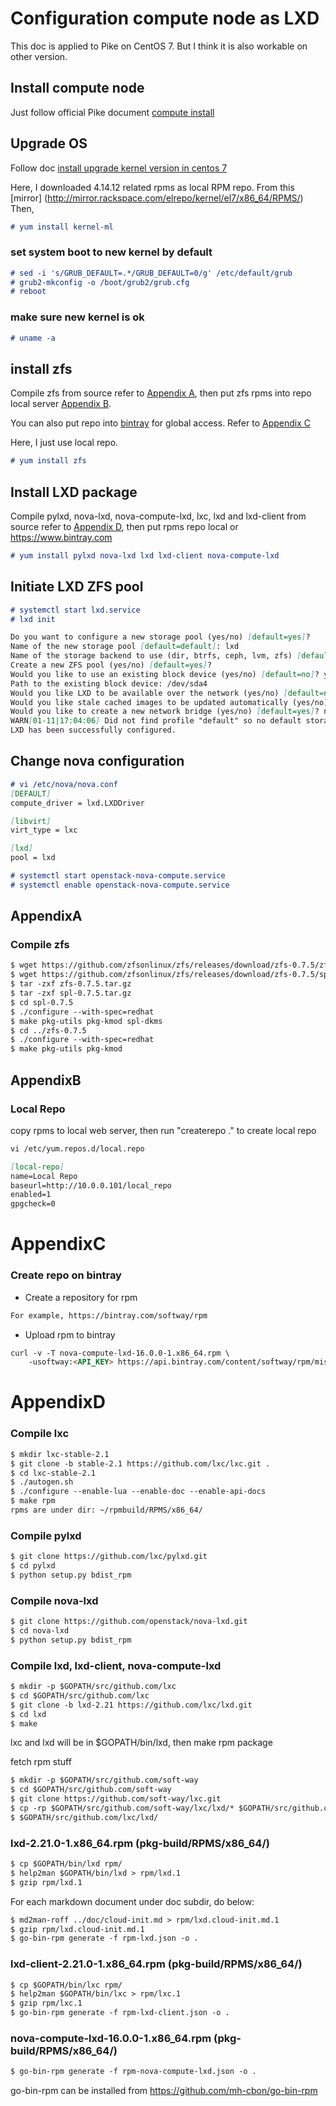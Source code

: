 # Configuration compute node as LXD
This doc is applied to Pike on CentOS 7. But I think it is also workable on other version.

## Install compute node
Just follow official Pike document [compute install](https://docs.openstack.org/nova/pike/install/compute-install-rdo.html)

## Upgrade OS
Follow doc [install upgrade kernel version in centos 7](https://www.tecmint.com/install-upgrade-kernel-version-in-centos-7/)

Here, I downloaded 4.14.12 related rpms as local RPM repo. From this [mirror] (http://mirror.rackspace.com/elrepo/kernel/el7/x86_64/RPMS/)
Then,
```markdown
# yum install kernel-ml
```
### set system boot to new kernel by default
```markdown
# sed -i 's/GRUB_DEFAULT=.*/GRUB_DEFAULT=0/g' /etc/default/grub
# grub2-mkconfig -o /boot/grub2/grub.cfg
# reboot
```

### make sure new kernel is ok
```markdown
# uname -a
```

## install zfs
Compile zfs from source refer to [Appendix A][1], then put zfs rpms into repo local server [Appendix B][2].

You can also put repo into [bintray](https://www.bintray.com) for global access. Refer to [Appendix C][3]

Here, I just use local repo.

```markdown
# yum install zfs
```
## Install LXD package
Compile pylxd, nova-lxd, nova-compute-lxd, lxc, lxd and lxd-client from source refer to [Appendix D][4], then put rpms repo local or https://www.bintray.com

```markdown
# yum install pylxd nova-lxd lxd lxd-client nova-compute-lxd
```
## Initiate LXD ZFS pool
```markdown
# systemctl start lxd.service
# lxd init

Do you want to configure a new storage pool (yes/no) [default=yes]?
Name of the new storage pool [default=default]: lxd
Name of the storage backend to use (dir, btrfs, ceph, lvm, zfs) [default=zfs]:
Create a new ZFS pool (yes/no) [default=yes]?
Would you like to use an existing block device (yes/no) [default=no]? yes
Path to the existing block device: /dev/sda4
Would you like LXD to be available over the network (yes/no) [default=no]?
Would you like stale cached images to be updated automatically (yes/no) [default=yes]?
Would you like to create a new network bridge (yes/no) [default=yes]? no
WARN[01-11|17:04:06] Did not find profile "default" so no default storage pool will be set. Manual intervention needed.
LXD has been successfully configured.
```

## Change nova configuration
```markdown
# vi /etc/nova/nova.conf
[DEFAULT]
compute_driver = lxd.LXDDriver

[libvirt]
virt_type = lxc

[lxd]
pool = lxd

# systemctl start openstack-nova-compute.service
# systemctl enable openstack-nova-compute.service
```
## AppendixA
### Compile zfs
```markdown
$ wget https://github.com/zfsonlinux/zfs/releases/download/zfs-0.7.5/zfs-0.7.5.tar.gz
$ wget https://github.com/zfsonlinux/zfs/releases/download/zfs-0.7.5/spl-0.7.5.tar.gz
$ tar -zxf zfs-0.7.5.tar.gz
$ tar -zxf spl-0.7.5.tar.gz
$ cd spl-0.7.5
$ ./configure --with-spec=redhat
$ make pkg-utils pkg-kmod spl-dkms
$ cd ../zfs-0.7.5
$ ./configure --with-spec=redhat
$ make pkg-utils pkg-kmod
```
## AppendixB
### Local Repo
copy rpms to local web server, then run "createrepo ." to create local repo
```markdown
vi /etc/yum.repos.d/local.repo

[local-repo]
name=Local Repo
baseurl=http://10.0.0.101/local_repo
enabled=1
gpgcheck=0
```
# AppendixC
### Create repo on bintray
* Create a repository for rpm
```markdown
For example, https://bintray.com/softway/rpm
```
* Upload rpm to bintray
```markdown
curl -v -T nova-compute-lxd-16.0.0-1.x86_64.rpm \
    -usoftway:<API_KEY> https://api.bintray.com/content/softway/rpm/misc/0.1/7/x86_64/n/
```

# AppendixD
### Compile lxc
```markdown
$ mkdir lxc-stable-2.1
$ git clone -b stable-2.1 https://github.com/lxc/lxc.git .
$ cd lxc-stable-2.1
$ ./autogen.sh
$ ./configure --enable-lua --enable-doc --enable-api-docs
$ make rpm
rpms are under dir: ~/rpmbuild/RPMS/x86_64/
```
### Compile pylxd
```markdown
$ git clone https://github.com/lxc/pylxd.git
$ cd pylxd
$ python setup.py bdist_rpm 
```
### Compile nova-lxd
```markdown
$ git clone https://github.com/openstack/nova-lxd.git
$ cd nova-lxd
$ python setup.py bdist_rpm
```
### Compile lxd, lxd-client, nova-compute-lxd
```markdown
$ mkdir -p $GOPATH/src/github.com/lxc
$ cd $GOPATH/src/github.com/lxc
$ git clone -b lxd-2.21 https://github.com/lxc/lxd.git
$ cd lxd
$ make
```
lxc and lxd will be in $GOPATH/bin/lxd, then make rpm package

fetch rpm stuff

```markdown
$ mkdir -p $GOPATH/src/github.com/soft-way
$ cd $GOPATH/src/github.com/soft-way
$ git clone https://github.com/soft-way/lxc.git
$ cp -rp $GOPATH/src/github.com/soft-way/lxc/lxd/* $GOPATH/src/github.com/lxc/lxd/
$ $GOPATH/src/github.com/lxc/lxd/
```
### lxd-2.21.0-1.x86_64.rpm (pkg-build/RPMS/x86_64/)
```markdown
$ cp $GOPATH/bin/lxd rpm/
$ help2man $GOPATH/bin/lxd > rpm/lxd.1
$ gzip rpm/lxd.1
```
For each markdown document under doc subdir, do below:
```markdown
$ md2man-roff ../doc/cloud-init.md > rpm/lxd.cloud-init.md.1
$ gzip rpm/lxd.cloud-init.md.1
$ go-bin-rpm generate -f rpm-lxd.json -o .
```
### lxd-client-2.21.0-1.x86_64.rpm (pkg-build/RPMS/x86_64/)
```markdown
$ cp $GOPATH/bin/lxc rpm/
$ help2man $GOPATH/bin/lxc > rpm/lxc.1
$ gzip rpm/lxc.1
$ go-bin-rpm generate -f rpm-lxd-client.json -o .
```
### nova-compute-lxd-16.0.0-1.x86_64.rpm (pkg-build/RPMS/x86_64/)
```markdown
$ go-bin-rpm generate -f rpm-nova-compute-lxd.json -o .
```
go-bin-rpm can be installed from https://github.com/mh-cbon/go-bin-rpm

[1]: #appendixa
[2]: #appendixb
[3]: #appendixc
[4]: #appendixd
